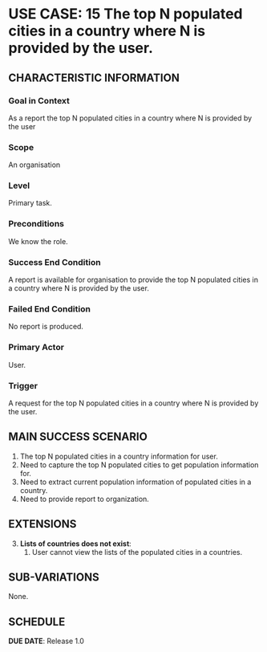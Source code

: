 # USE CASE: 15 The top N populated cities in a country where N is provided by the user.

## CHARACTERISTIC INFORMATION

### Goal in Context

As a report the top N populated cities in a country where N is provided by the user

### Scope

An organisation

### Level

Primary task.

### Preconditions

We know the role.

### Success End Condition

A report is available for organisation to provide the top N populated cities in a country where N is provided by the user.

### Failed End Condition

No report is produced.

### Primary Actor

User.

### Trigger

A request for the top N populated cities in a country where N is provided by the user.

## MAIN SUCCESS SCENARIO

1. The top N populated cities in a country information for user.
2. Need to capture the top N populated cities to get population information for.
3. Need to extract current population information of populated cities in a country.
4. Need to  provide report to organization.

## EXTENSIONS

3. **Lists of countries does not exist**:
    1. User cannot view the lists of the populated cities in a countries.

## SUB-VARIATIONS

None.

## SCHEDULE

**DUE DATE**: Release 1.0

